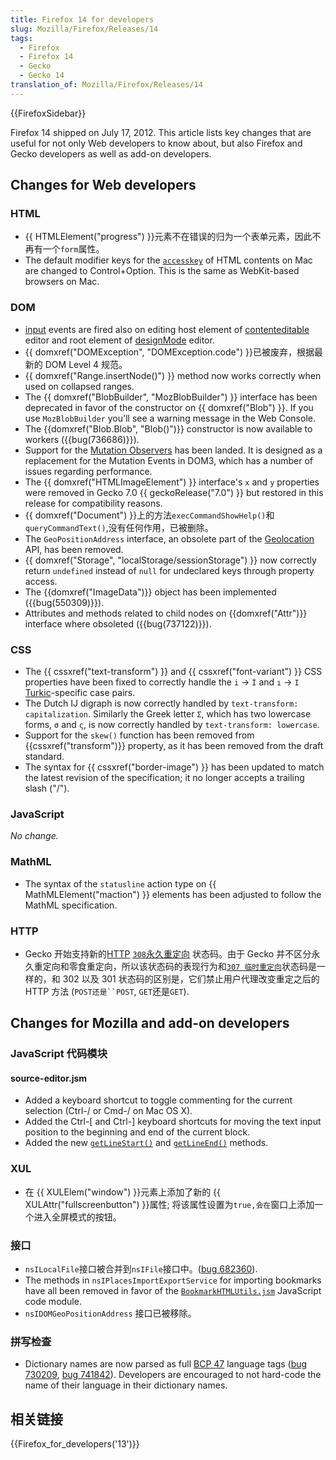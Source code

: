 ```yaml
---
title: Firefox 14 for developers
slug: Mozilla/Firefox/Releases/14
tags:
  - Firefox
  - Firefox 14
  - Gecko
  - Gecko 14
translation_of: Mozilla/Firefox/Releases/14
---
```

{{FirefoxSidebar}}

Firefox 14 shipped on July 17, 2012. This article lists key changes that are useful for not only Web developers to know about, but also Firefox and Gecko developers as well as add-on developers.

## Changes for Web developers

### HTML

- {{ HTMLElement("progress") }}元素不在错误的归为一个表单元素，因此不再有一个`form`属性。
- The default modifier keys for the [`accesskey`](/zh-cn/HTML/Global_attributes) of HTML contents on Mac are changed to Control+Option. This is the same as WebKit-based browsers on Mac.

### DOM

- [input](/zh-cn/DOM/DOM_event_reference/input) events are fired also on editing host element of [contenteditable](/zh-cn/DOM/element.contentEditable) editor and root element of [designMode](/zh-cn/DOM/document.designMode) editor.
- {{ domxref("DOMException", "DOMException.code") }}已被废弃，根据最新的 DOM Level 4 规范。
- {{ domxref("Range.insertNode()") }} method now works correctly when used on collapsed ranges.
- The {{ domxref("BlobBuilder", "MozBlobBuilder") }} interface has been deprecated in favor of the constructor on {{ domxref("Blob") }}. If you use `MozBlobBuilder` you'll see a warning message in the Web Console.
- The {{domxref("Blob.Blob", "Blob()")}} constructor is now available to workers ({{bug(736686)}}).
- Support for the [Mutation Observers](/zh-cn/DOM/DOM_Mutation_Observers) has been landed. It is designed as a replacement for the Mutation Events in DOM3, which has a number of issues regarding performance.
- The {{ domxref("HTMLImageElement") }} interface's `x` and `y` properties were removed in Gecko 7.0 {{ geckoRelease("7.0") }} but restored in this release for compatibility reasons.
- {{ domxref("Document") }}上的方法`execCommandShowHelp()`和`queryCommandText()`,没有任何作用，已被删除。
- The `GeoPositionAddress` interface, an obsolete part of the [Geolocation](/zh-cn/Using_geolocation) API, has been removed.
- {{ domxref("Storage", "localStorage/sessionStorage") }} now correctly return `undefined` instead of `null` for undeclared keys through property access.
- The {{domxref("ImageData")}} object has been implemented ({{bug(550309)}}).
- Attributes and methods related to child nodes on {{domxref("Attr")}} interface where obsoleted ({{bug(737122)}}).

### CSS

- The {{ cssxref("text-transform") }} and {{ cssxref("font-variant") }} CSS properties have been fixed to correctly handle the `i` → `İ` and `ı` → `I` [Turkic](http://en.wikipedia.org/wiki/Turkic_languages)-specific case pairs.
- The Dutch IJ digraph is now correctly handled by `text-transform: capitalization`. Similarly the Greek letter `Σ`, which has two lowercase forms, `σ` and `ς`, is now correctly handled by `text-transform: lowercase`.
- Support for the `skew()` function has been removed from {{cssxref("transform")}} property, as it has been removed from the draft standard.
- The syntax for {{ cssxref("border-image") }} has been updated to match the latest revision of the specification; it no longer accepts a trailing slash ("/").

### JavaScript

_No change._

### MathML

- The syntax of the `statusline` action type on {{ MathMLElement("maction") }} elements has been adjusted to follow the MathML specification.

### HTTP

- Gecko 开始支持新的[HTTP](/zh-cn/HTTP) [`308`永久重定向](/zh-cn/HTTP/HTTP_response_codes#308) 状态码。由于 Gecko 并不区分永久重定向和零食重定向，所以该状态码的表现行为和[`307 临时重定向`](/zh-cn/HTTP/HTTP_response_codes#307)状态码是一样的，和 302 以及 301 状态码的区别是，它们禁止用户代理改变重定之后的 HTTP 方法 (` POST还是``POST `, `GET`还是`GET`).

## Changes for Mozilla and add-on developers

### JavaScript 代码模块

#### source-editor.jsm

- Added a keyboard shortcut to toggle commenting for the current selection (Ctrl-/ or Cmd-/ on Mac OS X).
- Added the Ctrl-\[ and Ctrl-] keyboard shortcuts for moving the text input position to the beginning and end of the current block.
- Added the new [`getLineStart()`](/zh-cn/JavaScript_code_modules/source-editor.jsm#getLineStart%28%29) and [`getLineEnd()`](/zh-cn/JavaScript_code_modules/source-editor.jsm#getLineEnd%28%29) methods.

### XUL

- 在 {{ XULElem("window") }}元素上添加了新的 {{ XULAttr("fullscreenbutton") }}属性; 将该属性设置为`true,会在`窗口上添加一个进入全屏模式的按钮。

### 接口

- `nsILocalFile`接口被合并到`nsIFile`接口中。([bug 682360](https://bugzilla.mozilla.org/show_bug.cgi?id=682360)).
- The methods in `nsIPlacesImportExportService` for importing bookmarks have all been removed in favor of the [`BookmarkHTMLUtils.jsm`](/zh-cn/JavaScript_code_modules/BookmarkHTMLUtils.jsm) JavaScript code module.
- `nsIDOMGeoPositionAddress` 接口已被移除。

### 拼写检查

- Dictionary names are now parsed as full [BCP 47](http://tools.ietf.org/html/bcp47) language tags ([bug 730209](https://bugzilla.mozilla.org/show_bug.cgi?id=730209), [bug 741842](https://bugzilla.mozilla.org/show_bug.cgi?id=741842)). Developers are encouraged to not hard-code the name of their language in their dictionary names.

## 相关链接

{{Firefox_for_developers('13')}}
